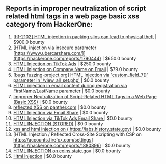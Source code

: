 ## Reports in improper neutralization of script related html tags in a web page basic xss category from HackerOne:
1. [[h1-2102] HTML injection in packing slips can lead to physical theft](https://hackerone.com/reports/1087122) | $900.0 bounty
2. [HTML injection via insecure parameter [https://www.ubercarshare.com/]](https://hackerone.com/reports/1790444) | $650.0 bounty
3. [HTML Injection on TikTok Ads](https://hackerone.com/reports/2299529) | $250.0 bounty
4. [HTML Injection on Company Name on Email](https://hackerone.com/reports/1022655) | $79.0 bounty
5. [[bugs.fuzzing-project.org] HTML Injection via 'custom_field_7[]' parameter in '/view_all_set.php'](https://hackerone.com/reports/903869) | $0.0 bounty
6. [HTML injection in email content during registration via FirstName/LastName parameter](https://hackerone.com/reports/1256496) | $0.0 bounty
7. [Improper Neutralization of Script-Related HTML Tags in a Web Page (Basic XSS)](https://hackerone.com/reports/1440161) | $0.0 bounty
8. [reflected XSS on panther.com](https://hackerone.com/reports/1601140) | $0.0 bounty
9. [HTML Injection via Email Share](https://hackerone.com/reports/1490311) | $0.0 bounty
10. [HTML Injection via TikTok Ads Email Share ](https://hackerone.com/reports/1376990) | $0.0 bounty
11. [HTML INJECTION  (STORED)](https://hackerone.com/reports/1252155) | $0.0 bounty
12. [xss and html injection on ( https://labs.history.state.gov)](https://hackerone.com/reports/1810656) | $0.0 bounty
13. [HTML Injection / Reflected Cross-Site Scripting with CSP on https://accounts.firefox.com/settings](https://hackerone.com/reports/1880896) | $0.0 bounty
14. [HTML INJECTION on coins.state.gov](https://hackerone.com/reports/1844830) | $0.0 bounty
15. [Html injection](https://hackerone.com/reports/2061049) | $0.0 bounty